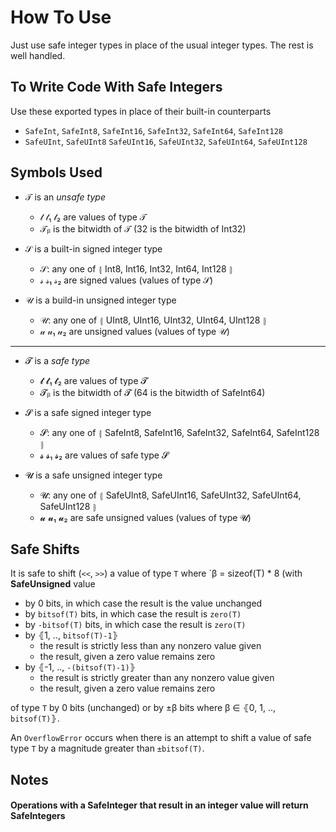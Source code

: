 # How To Use

Just use safe integer types in place of the usual integer types.  The rest is well handled.

## To Write Code With Safe Integers

Use these exported types in place of their built-in counterparts
- `SafeInt`, `SafeInt8`, `SafeInt16`, `SafeInt32`, `SafeInt64`, `SafeInt128`
- `SafeUInt`, `SafeUInt8` `SafeUInt16`, `SafeUInt32`, `SafeUInt64`, `SafeUInt128`

## Symbols Used

- 𝒯  is an _unsafe type_
    - 𝓉  𝓉₁  𝓉₂ are values of type 𝒯
    - 𝒯ᵦ is the bitwidth of 𝒯 (32 is the bitwidth of Int32) 

- 𝒮 is a built-in signed integer type
    - 𝒮: any one of ⦃ Int8, Int16, Int32, Int64, Int128 ⦄
    - 𝓈  𝓈₁  𝓈₂ are signed values (values of type 𝒮)

- 𝒰 is a build-in unsigned integer type
    - 𝒰: any one of ⦃ UInt8, UInt16, UInt32, UInt64, UInt128 ⦄
    - 𝓊  𝓊₁  𝓊₂ are unsigned values (values of type 𝒰)

----

- 𝓣  is a _safe type_
    - 𝓽  𝓽₁  𝓽₂ are values of type 𝓣
    - 𝓣ᵦ is the bitwidth of 𝓣 (64 is the bitwidth of SafeInt64) 

- 𝓢 is a safe signed integer type
    - 𝓢: any one of ⦃ SafeInt8, SafeInt16, SafeInt32, SafeInt64, SafeInt128 ⦄
    - 𝓼  𝓼₁  𝓼₂ are values of safe type 𝓢 

- 𝓤 is a safe unsigned integer type
    - 𝓤: any one of ⦃ SafeUInt8, SafeUInt16, SafeUInt32, SafeUInt64, SafeUInt128 ⦄
    - 𝓾  𝓾₁  𝓾₂ are safe unsigned values (values of type 𝓤)



## Safe Shifts

It is safe to shift (`<<`, `>>`) a value of type `T` where `β = sizeof(T) * 8 (with  __SafeUnsigned__ value
- by 0 bits, in which case the result is the value unchanged
- by `bitsof(T)` bits, in which case the result is `zero(T)`
- by `-bitsof(T)` bits, in which case the result is `zero(T)`
- by ⦃1, .., `bitsof(T)-1`⦄
     - the result is strictly less than any nonzero value given
     - the result, given a zero value remains zero
- by ⦃-1, .., `-(bitsof(T)-1)`⦄
    - the result is strictly greater than any nonzero value given
    - the result, given a zero value remains zero


of type `T` by 0 bits (unchanged) or by ±β bits where β ∈ ⦃0, 1, .., `bitsof(T)`⦄.

An `OverflowError` occurs when there is an attempt to shift a value of safe type `T`
by a magnitude greater than `±bitsof(T)`.

## Notes

#### Operations with a SafeInteger that result in an integer value will return SafeIntegers
